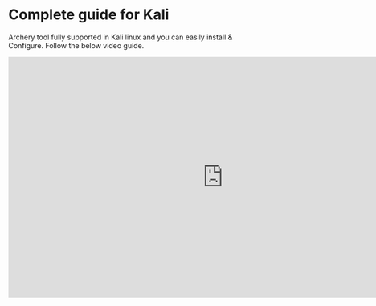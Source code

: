 # Complete guide for Kali

Archery tool fully supported in Kali linux and you can easily install & Configure. Follow the below video guide.

<iframe width="854" height="480" src="https://www.youtube.com/embed/Gb_6WPqUqGQ" frameborder="0" allow="autoplay; encrypted-media" allowfullscreen></iframe>
